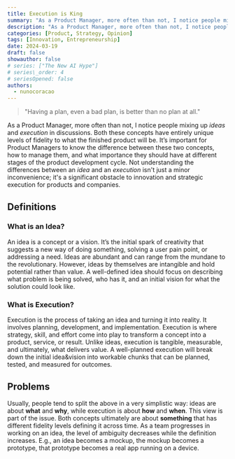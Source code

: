 ```yaml
---
title: Execution is King
summary: "As a Product Manager, more often than not, I notice people mixing up _ideas_ and _execution_ in discussions. Both these concepts have entirely unique levels of fidelity to what the finished product will be. It’s important for Product Managers to know the difference between these two concepts, how to manage them, and what importance they should have at different stages of the product development cycle. Not understanding the differences between an _idea_ and an _execution_ isn't just a minor inconvenience; it's a significant obstacle to innovation and strategic execution for products and companies. "
description: "As a Product Manager, more often than not, I notice people mixing up _ideas_ and _execution_ in discussions. Both these concepts have entirely unique levels of fidelity to what the finished product will be. It’s important for Product Managers to know the difference between these two concepts, how to manage them, and what importance they should have at different stages of the product development cycle. Not understanding the differences between an _idea_ and an _execution_ isn't just a minor inconvenience; it's a significant obstacle to innovation and strategic execution for products and companies. "
categories: [Product, Strategy, Opinion]
tags: [Innovation, Entrepreneurship]
date: 2024-03-19
draft: false
showauthor: false
# series: ["The New AI Hype"]
# series\_order: 4
# seriesOpened: false
authors:
  - nunocoracao
---
```


> "Having a plan, even a bad plan, is better than no plan at all."

As a Product Manager, more often than not, I notice people mixing up _ideas_ and _execution_ in discussions. Both these concepts have entirely unique levels of fidelity to what the finished product will be. It’s important for Product Managers to know the difference between these two concepts, how to manage them, and what importance they should have at different stages of the product development cycle. Not understanding the differences between an _idea_ and an _execution_ isn't just a minor inconvenience; it's a significant obstacle to innovation and strategic execution for products and companies. 

## Definitions
### What is an Idea?
An idea is a concept or a vision. It’s the initial spark of creativity that suggests a new way of doing something, solving a user pain point, or addressing a need. Ideas are abundant and can range from the mundane to the revolutionary. However, ideas by themselves are intangible and hold potential rather than value. A well-defined idea should focus on describing what problem is being solved, who has it, and an initial vision for what the solution could look like.

### What is Execution?
Execution is the process of taking an idea and turning it into reality. It involves planning, development, and implementation. Execution is where strategy, skill, and effort come into play to transform a concept into a product, service, or result. Unlike ideas, execution is tangible, measurable, and ultimately, what delivers value. A well-planned execution will break down the initial idea&vision into workable chunks that can be planned, tested, and measured for outcomes.

## Problems
Usually, people tend to split the above in a very simplistic way: ideas are about **what** and **why**, while execution is about **how** and **when**. This view is part of the issue. Both concepts ultimately are about **something** that has different fidelity levels defining it across time. As a team progresses in working on an idea, the level of ambiguity decreases while the definition increases. E.g., an idea becomes a mockup, the mockup becomes a prototype, that prototype becomes a real app running on a device. 

